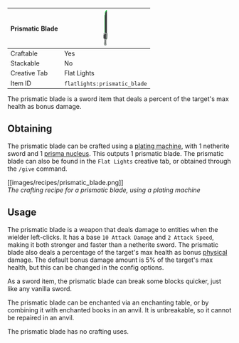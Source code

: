 | Prismatic Blade | <img src="images/gifs/prismatic_blade.gif" height="80" alt=""/> |
|-----------------|-----------------------------------------------------------------|
| Craftable       | Yes                                                             |
| Stackable       | No                                                              |
| Creative Tab    | Flat Lights                                                     |
| Item ID         | `flatlights:prismatic_blade`                                    |

The prismatic blade is a sword item that deals a percent of the target's max health as bonus damage.

## Obtaining
The prismatic blade can be crafted using a [plating machine](Plating-Machine), with 1 netherite sword and 1 [prisma nucleus](Prisma-Nucleus). This outputs 1 prismatic blade. The prismatic blade can also be found in the `Flat Lights` creative tab, or obtained through the `/give` command.

[[images/recipes/prismatic_blade.png]]  
*The crafting recipe for a prismatic blade, using a plating machine*

## Usage
The prismatic blade is a weapon that deals damage to entities when the wielder left-clicks. It has a base `10 Attack Damage` and `2 Attack Speed`, making it both stronger and faster than a netherite sword. The prismatic blade also deals a percentage of the target's max health as bonus [physical](Damage-Sources#physical) damage. The default bonus damage amount is 5% of the target's max health, but this can be changed in the config options.

As a sword item, the prismatic blade can break some blocks quicker, just like any vanilla sword.

The prismatic blade can be enchanted via an enchanting table, or by combining it with enchanted books in an anvil. It is unbreakable, so it cannot be repaired in an anvil.

The prismatic blade has no crafting uses.